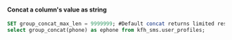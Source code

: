 #### Concat a column's value as string
```sql
SET group_concat_max_len = 9999999; #Default concat returns limited result
select group_concat(phone) as ephone from kfh_sms.user_profiles;
```
